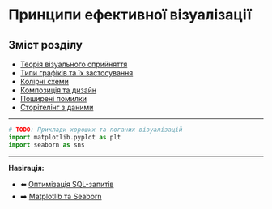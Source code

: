 # Принципи ефективної візуалізації

## Зміст розділу

-   [Теорія візуального сприйняття](#теорія-візуального-сприйняття)
-   [Типи графіків та їх застосування](#типи-графіків-та-їх-застосування)
-   [Колірні схеми](#колірні-схеми)
-   [Композиція та дизайн](#композиція-та-дизайн)
-   [Поширені помилки](#поширені-помилки)
-   [Сторітелінг з даними](#сторітелінг-з-даними)

---

<!-- TODO: Психологія сприйняття візуалізацій -->
<!-- Правила вибору типу графіка -->
<!-- Accessibility в візуалізації -->

```python
# TODO: Приклади хороших та поганих візуалізацій
import matplotlib.pyplot as plt
import seaborn as sns
```

---

**Навігація:**

-   ⬅️ [Оптимізація SQL-запитів](./15_оптимізація_sql.md)
-   ➡️ [Matplotlib та Seaborn](./17_matplotlib_seaborn.md)
